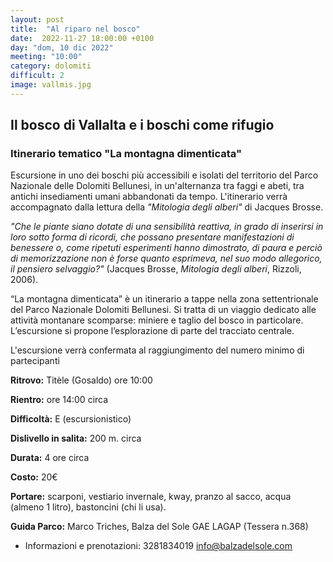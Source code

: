 ```yaml
---
layout: post
title:  "Al riparo nel bosco"
date:  2022-11-27 18:00:00 +0100
day: "dom, 10 dic 2022"
meeting: "10:00"
category: dolomiti 
difficult: 2
image: vallmis.jpg
---
```


## Il bosco di Vallalta e i boschi come rifugio
### Itinerario tematico "La montagna dimenticata"

Escursione in uno dei boschi più accessibili e isolati del territorio del Parco Nazionale delle Dolomiti Bellunesi, in un'alternanza tra faggi e abeti, tra antichi insediamenti umani abbandonati da tempo.  L'itinerario verrà accompagnato dalla lettura della  *"Mitologia degli alberi"* di Jacques Brosse.

*"Che le piante siano dotate di una sensibilità reattiva, in grado di inserirsi in loro sotto forma di ricordi, che possano presentare manifestazioni di benessere o, come ripetuti esperimenti hanno dimostrato, di paura e perciò di memorizzazione non è forse quanto esprimeva, nel suo modo allegorico, il pensiero selvaggio?"*
(Jacques Brosse, *Mitologia degli alberi*, Rizzoli, 2006).

“La montagna dimenticata” è un itinerario a tappe nella zona settentrionale del Parco Nazionale Dolomiti Bellunesi. Si tratta di un viaggio dedicato alle attività montanare scomparse: miniere e taglio del bosco in particolare. L’escursione si propone l’esplorazione di parte del tracciato centrale.

L'escursione verrà confermata al raggiungimento del numero minimo di partecipanti

**Ritrovo:** Titèle (Gosaldo) ore 10:00

**Rientro:** ore 14:00 circa 

**Difficoltà:** E (escursionistico)

**Dislivello in salita:**  200 m. circa

**Durata:** 4 ore circa

**Costo:** 20€

**Portare:**  scarponi, vestiario invernale, kway, pranzo al sacco, acqua (almeno 1 litro), bastoncini (chi li usa).

**Guida Parco:** Marco Triches, Balza del Sole GAE LAGAP (Tessera n.368)
* Informazioni e prenotazioni: 3281834019 info@balzadelsole.com 
